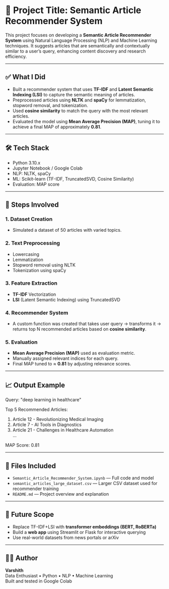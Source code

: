 # 📌 Project Title: Semantic Article Recommender System

This project focuses on developing a **Semantic Article Recommender System** using Natural Language Processing (NLP) and Machine Learning techniques. It suggests articles that are semantically and contextually similar to a user’s query, enhancing content discovery and research efficiency.

---

## ✅ What I Did

- Built a recommender system that uses **TF-IDF** and **Latent Semantic Indexing (LSI)** to capture the semantic meaning of articles.
- Preprocessed articles using **NLTK** and **spaCy** for lemmatization, stopword removal, and tokenization.
- Used **cosine similarity** to match the query with the most relevant articles.
- Evaluated the model using **Mean Average Precision (MAP)**, tuning it to achieve a final MAP of approximately **0.81**.

---

## 🛠️ Tech Stack

- Python 3.10.x
- Jupyter Notebook / Google Colab
- NLP: NLTK, spaCy
- ML: Scikit-learn (TF-IDF, TruncatedSVD, Cosine Similarity)
- Evaluation: MAP score

---

## 🧠 Steps Involved

### 1. Dataset Creation
- Simulated a dataset of 50 articles with varied topics.

### 2. Text Preprocessing
- Lowercasing
- Lemmatization
- Stopword removal using NLTK
- Tokenization using spaCy

### 3. Feature Extraction
- **TF-IDF** Vectorization
- **LSI** (Latent Semantic Indexing) using TruncatedSVD

### 4. Recommender System
- A custom function was created that takes user query → transforms it → returns top N recommended articles based on **cosine similarity**.

### 5. Evaluation
- **Mean Average Precision (MAP)** used as evaluation metric.
- Manually assigned relevant indices for each query.
- Final MAP tuned to ≈ **0.81** by adjusting relevance scores.

---

## 📈 Output Example

Query: "deep learning in healthcare"

Top 5 Recommended Articles:
1. Article 12 - Revolutionizing Medical Imaging  
2. Article 7  - AI Tools in Diagnostics  
3. Article 21 - Challenges in Healthcare Automation  
...

MAP Score: 0.81

---

## 📂 Files Included

- `Semantic_Article_Recommender_System.ipynb` — Full code and model
- `semantic_articles_large_dataset.csv` — Larger CSV dataset used for recommender training
- `README.md` — Project overview and explanation

---

## 🚀 Future Scope

- Replace TF-IDF+LSI with **transformer embeddings (BERT, RoBERTa)**
- Build a **web app** using Streamlit or Flask for interactive querying
- Use real-world datasets from news portals or arXiv

---

## 👨‍💻 Author

**Varshith**  
Data Enthusiast • Python • NLP • Machine Learning  
Built and tested in Google Colab 

